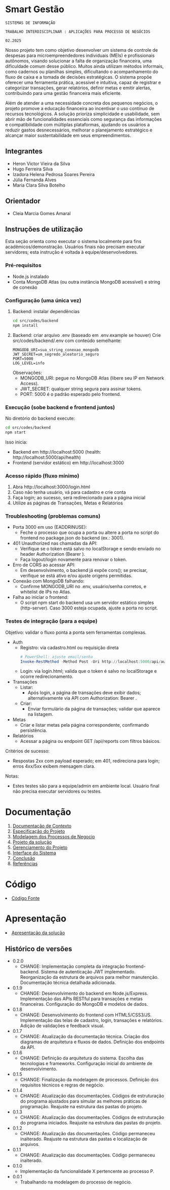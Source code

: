 # Smart Gestão

`SISTEMAS DE INFORMAÇÃO`

`TRABALHO INTERDISCIPLINAR : APLICAÇÕES PARA PROCESSO DE NEGÓCIOS`

`02.2025`

Nosso projeto tem como objetivo desenvolver um sistema de controle de despesas para microempreendedores individuais (MEIs) e profissionais autônomos, visando solucionar a falta de organização financeira, uma dificuldade comum desse público. Muitos ainda utilizam métodos informais, como cadernos ou planilhas simples, dificultando o acompanhamento do fluxo de caixa e a tomada de decisões estratégicas. O sistema propõe oferecer uma ferramenta prática, acessível e intuitiva, capaz de registrar e categorizar transações, gerar relatórios, definir metas e emitir alertas, contribuindo para uma gestão financeira mais eficiente.

Além de atender a uma necessidade concreta dos pequenos negócios, o projeto promove a educação financeira ao incentivar o uso contínuo de recursos tecnológicos. A solução prioriza simplicidade e usabilidade, sem abrir mão de funcionalidades essenciais como segurança das informações e compatibilidade com múltiplas plataformas, ajudando os usuários a reduzir gastos desnecessários, melhorar o planejamento estratégico e alcançar maior sustentabilidade em seus empreendimentos.

## Integrantes

* Heron Victor Vieira da Silva
* Hugo Ferreira Silva
* Izadora Helena Pedrosa Soares Pereira
* Júlia Fernanda Alves
* Maria Clara Silva Botelho

## Orientador

* Cleia Marcia Gomes Amaral
  
## Instruções de utilização

Esta seção orienta como executar o sistema localmente para fins acadêmicos/demonstração. Usuários finais não precisam executar servidores; esta instrução é voltada à equipe/desenvolvedores.

### Pré-requisitos
- Node.js instalado
- Conta MongoDB Atlas (ou outra instância MongoDB acessível) e string de conexão

### Configuração (uma única vez)
1) Backend: instalar dependências
   ```bash
   cd src/codes/backend
   npm install
   ```
2) Backend: criar arquivo .env (baseado em .env.example se houver)
   Crie src/codes/backend/.env com conteúdo semelhante:
   ```env
   MONGODB_URI=sua_string_conexao_mongodb
   JWT_SECRET=um_segredo_aleatorio_seguro
   PORT=5000
   LOG_LEVEL=info
   ```
   Observações:
   - MONGODB_URI: pegue no MongoDB Atlas (libere seu IP em Network Access).
   - JWT_SECRET: qualquer string segura para assinar tokens.
   - PORT: 5000 é o padrão esperado pelo frontend.

### Execução (sobe backend e frontend juntos)
No diretório do backend execute:
```bash
cd src/codes/backend
npm start
```
Isso inicia:
- Backend em http://localhost:5000 (health: http://localhost:5000/api/health)
- Frontend (servidor estático) em http://localhost:3000

### Acesso rápido (fluxo mínimo)
1) Abra http://localhost:3000/login.html
2) Caso não tenha usuário, vá para cadastro e crie conta
3) Faça login; ao sucesso, será redirecionado para a página inicial
4) Utilize as páginas de Transações, Metas e Relatórios

### Troubleshooting (problemas comuns)
- Porta 3000 em uso (EADDRINUSE):
  - Feche o processo que ocupa a porta ou altere a porta no script do frontend no package.json do backend (ex.: 3001).
- 401 Unauthorized nas chamadas da API:
  - Verifique se o token está salvo no localStorage e sendo enviado no header Authorization (Bearer <token>).
  - Faça logout/login novamente para renovar o token.
- Erro de CORS ao acessar API:
  - Em desenvolvimento, o backend já expõe cors(); se precisar, verifique se está ativo e/ou ajuste origens permitidas.
- Conexão com MongoDB falhando:
  - Confirme MONGODB_URI no .env, usuário/senha corretos, e whitelist de IPs no Atlas.
- Falha ao iniciar o frontend:
  - O script npm start do backend usa um servidor estático simples (http-server). Caso 3000 esteja ocupada, ajuste a porta no script.

### Testes de integração (para a equipe)
Objetivo: validar o fluxo ponta a ponta sem ferramentas complexas.

- Auth
  - Registro: via cadastro.html ou requisição direta
    ```powershell
    # PowerShell: ajuste email/senha
    Invoke-RestMethod -Method Post -Uri http://localhost:5000/api/auth/register -Body (@{name='Teste'; email='teste@ex.com'; password='123456'} | ConvertTo-Json) -ContentType 'application/json'
    ```
  - Login: via login.html; valida que o token é salvo no localStorage e ocorre redirecionamento.
- Transações
  - Listar:
    - Após login, a página de transações deve exibir dados; alternativamente via API com Authorization: Bearer <token>.
  - Criar:
    - Enviar formulário da página de transações; validar que aparece na listagem.
- Metas
  - Criar e listar metas pela página correspondente, confirmando persistência.
- Relatórios
  - Acessar a página ou endpoint GET /api/reports com filtros básicos.

Critérios de sucesso:
- Respostas 2xx com payload esperado; em 401, redireciona para login; erros 4xx/5xx exibem mensagem clara.

Notas:
- Estes testes são para a equipe/admin em ambiente local. Usuário final não precisa executar servidores ou testes.

# Documentação

<ol>
<li><a href="docs/1-Contexto.md"> Documentação de Contexto</a></li>
<li><a href="docs/2-Especificação.md"> Especificação do Projeto</a></li>
<li><a href="docs/3-Modelagem-Processos-Negócio.md"> Modelagem dos Processos de Negocio</a></li>
<li><a href="docs/4-Projeto-Solucao.md"> Projeto da solução</a></li>
<li><a href="docs/5-Gerenciamento-Projeto.md"> Gerenciamento do Projeto</a></li>
<li><a href="docs/6-Interface-Sistema.md"> Interface do Sistema</a></li>
<li><a href="docs/7-Conclusão.md"> Conclusão</a></li>
<li><a href="docs/8-Referências.md"> Referências</a></li>
</ol>

# Código

<li><a href="src/README.md"> Código Fonte</a></li>

# Apresentação

<li><a href="presentation/README.md"> Apresentação da solução</a></li>

## Histórico de versões

* 0.2.0
    * CHANGE: Implementação completa da integração frontend-backend. Sistema de autenticação JWT implementado. Reorganização da estrutura de arquivos para melhor manutenção. Documentação técnica detalhada adicionada.
* 0.1.9
    * CHANGE: Desenvolvimento do backend em Node.js/Express. Implementação das APIs RESTful para transações e metas financeiras. Configuração do MongoDB e modelos de dados.
* 0.1.8
    * CHANGE: Desenvolvimento do frontend com HTML5/CSS3/JS. Implementação das telas de cadastro, login, transações e relatórios. Adição de validações e feedback visual.
* 0.1.7
    * CHANGE: Atualização da documentação técnica. Criação dos diagramas de arquitetura e fluxos de dados. Definição dos endpoints da API.
* 0.1.6
    * CHANGE: Definição da arquitetura do sistema. Escolha das tecnologias e frameworks. Configuração inicial do ambiente de desenvolvimento.
* 0.1.5
    * CHANGE: Finalização da modelagem de processos. Definição dos requisitos técnicos e regras de negócio.
* 0.1.4
    * CHANGE: Atualização das documentações. Códigos de estruturação do programa ajustados para simular as melhores práticas de programação. Reajuste na estrutura das pastas do projeto.
* 0.1.3
    * CHANGE: Atualização das documentações. Códigos de estruturação do programa iniciados. Reajuste na estrutura das pastas do projeto.
* 0.1.2
    * CHANGE: Atualização das documentações. Código permaneceu inalterado. Reajuste na estrutura das pastas e localização de arquivos.
* 0.1.1
    * CHANGE: Atualização das documentações. Código permaneceu inalterado.
* 0.1.0
    * Implementação da funcionalidade X pertencente ao processo P.
* 0.0.1
    * Trabalhando na modelagem do processo de negócio.

